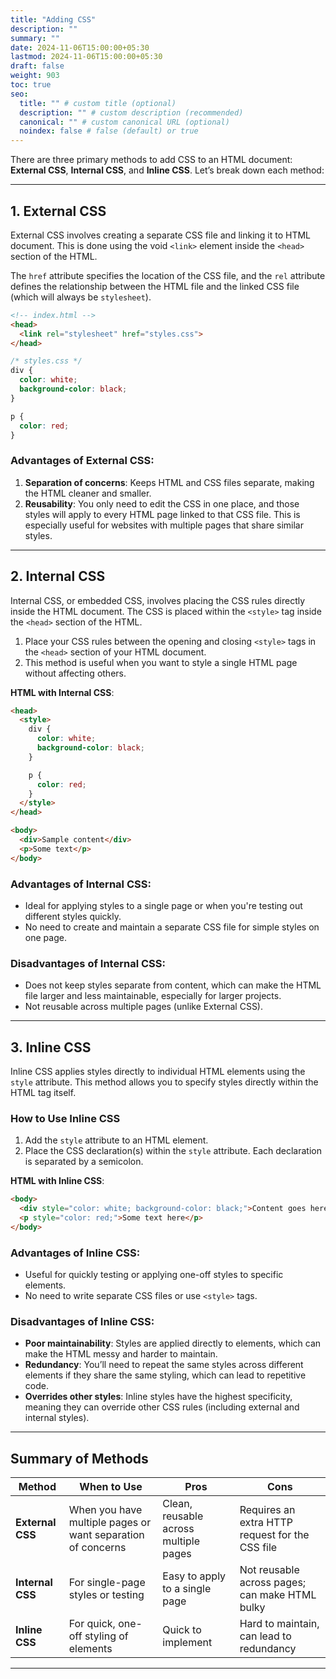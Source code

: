```yaml
---
title: "Adding CSS"
description: ""
summary: ""
date: 2024-11-06T15:00:00+05:30
lastmod: 2024-11-06T15:00:00+05:30
draft: false
weight: 903
toc: true
seo:
  title: "" # custom title (optional)
  description: "" # custom description (recommended)
  canonical: "" # custom canonical URL (optional)
  noindex: false # false (default) or true
---
```



There are three primary methods to add CSS to an HTML document: **External CSS**, **Internal CSS**, and **Inline CSS**. Let’s break down each method:

---

## **1. External CSS**

External CSS involves creating a separate CSS file and linking it to HTML document. This is done using the void `<link>` element inside the `<head>` section of the HTML.

The `href` attribute specifies the location of the CSS file, and the `rel` attribute defines the relationship between the HTML file and the linked CSS file (which will always be `stylesheet`).


```html
<!-- index.html -->
<head>
  <link rel="stylesheet" href="styles.css">
</head>
```

```css
/* styles.css */
div {
  color: white;
  background-color: black;
}

p {
  color: red;
}
```

### **Advantages of External CSS**:
1. **Separation of concerns**: Keeps HTML and CSS files separate, making the HTML cleaner and smaller.
2. **Reusability**: You only need to edit the CSS in one place, and those styles will apply to every HTML page linked to that CSS file. This is especially useful for websites with multiple pages that share similar styles.

---

## **2. Internal CSS**

Internal CSS, or embedded CSS, involves placing the CSS rules directly inside the HTML document. The CSS is placed within the `<style>` tag inside the `<head>` section of the HTML.

1. Place your CSS rules between the opening and closing `<style>` tags in the `<head>` section of your HTML document.
2. This method is useful when you want to style a single HTML page without affecting others.


**HTML with Internal CSS**:
```html
<head>
  <style>
    div {
      color: white;
      background-color: black;
    }

    p {
      color: red;
    }
  </style>
</head>

<body>
  <div>Sample content</div>
  <p>Some text</p>
</body>
```

### **Advantages of Internal CSS**:
- Ideal for applying styles to a single page or when you're testing out different styles quickly.
- No need to create and maintain a separate CSS file for simple styles on one page.

### **Disadvantages of Internal CSS**:
- Does not keep styles separate from content, which can make the HTML file larger and less maintainable, especially for larger projects.
- Not reusable across multiple pages (unlike External CSS).

---

## **3. Inline CSS**

Inline CSS applies styles directly to individual HTML elements using the `style` attribute. This method allows you to specify styles directly within the HTML tag itself.

### **How to Use Inline CSS**

1. Add the `style` attribute to an HTML element.
2. Place the CSS declaration(s) within the `style` attribute. Each declaration is separated by a semicolon.

**HTML with Inline CSS**:
```html
<body>
  <div style="color: white; background-color: black;">Content goes here</div>
  <p style="color: red;">Some text here</p>
</body>
```

### **Advantages of Inline CSS**:
- Useful for quickly testing or applying one-off styles to specific elements.
- No need to write separate CSS files or use `<style>` tags.

### **Disadvantages of Inline CSS**:
- **Poor maintainability**: Styles are applied directly to elements, which can make the HTML messy and harder to maintain.
- **Redundancy**: You’ll need to repeat the same styles across different elements if they share the same styling, which can lead to repetitive code.
- **Overrides other styles**: Inline styles have the highest specificity, meaning they can override other CSS rules (including external and internal styles).

---

## **Summary of Methods**

| Method          | When to Use                            | Pros                                  | Cons                                |
|-----------------|----------------------------------------|---------------------------------------|-------------------------------------|
| **External CSS** | When you have multiple pages or want separation of concerns | Clean, reusable across multiple pages | Requires an extra HTTP request for the CSS file |
| **Internal CSS** | For single-page styles or testing     | Easy to apply to a single page       | Not reusable across pages; can make HTML bulky |
| **Inline CSS**   | For quick, one-off styling of elements | Quick to implement                   | Hard to maintain, can lead to redundancy |

---
